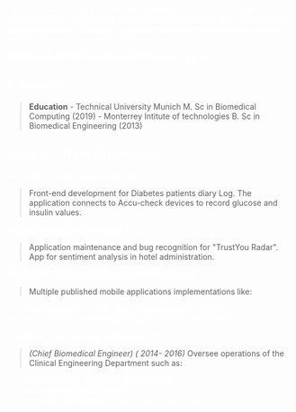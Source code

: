 <span style="color:white">
Hi! I am a **Biomedical Engineer** and **iOS, Python Developer** committed to the engineering and software technologies field, skillful on the implementation of healthcare solutions. Experience implementing clinical imaging systems and medical applications.

[Full Resume in PDF]({{ site.baseurl }}/{{ site.cv_pdf }})

## Education

> **Education**
	- Technical University Munich
    M. Sc in Biomedical Computing (2019)
	- Monterrey Intitute of technologies
    B. Sc in Biomedical Engineering (2013)

## Selected Work Experience
**Quick Bird studios (iOS Developer )**

> Front-end development for Diabetes patients diary Log. The application connects to Accu-check devices to record glucose and insulin values.

**MOTIUS GMBH (iOS Developer )**

> Application maintenance and bug recognition for "TrustYou Radar". App for sentiment analysis in hotel administration.

**Amplemind Technology Agency ( iOS Developer)**

> Multiple published mobile applications implementations like:
 - Grupo Expansion: (CNN) News Feed app (Swift/ Realm)
 - PITZ: Soccer league administration app. (Swfit/Firebase)

 **Center for Medical Image & Diagnosi (CID)**
  > *(Chief Biomedical Engineer)*
  > *( 2014- 2016)*
  > Oversee operations of the Clinical Engineering Department such as:
- Clinical Imaging Equipment administration  
- PACS SERVER administrator  
- Healthcare equipment and facilities service engineer.

</span>
